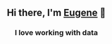 
<h2 align="center">
Hi there, I'm <a href="https://datadidact.com" target="_blank" rel="noreferrer">Eugene</a> 👋
</h2>

<h3 align="center">
I love working with data
</h3> 


